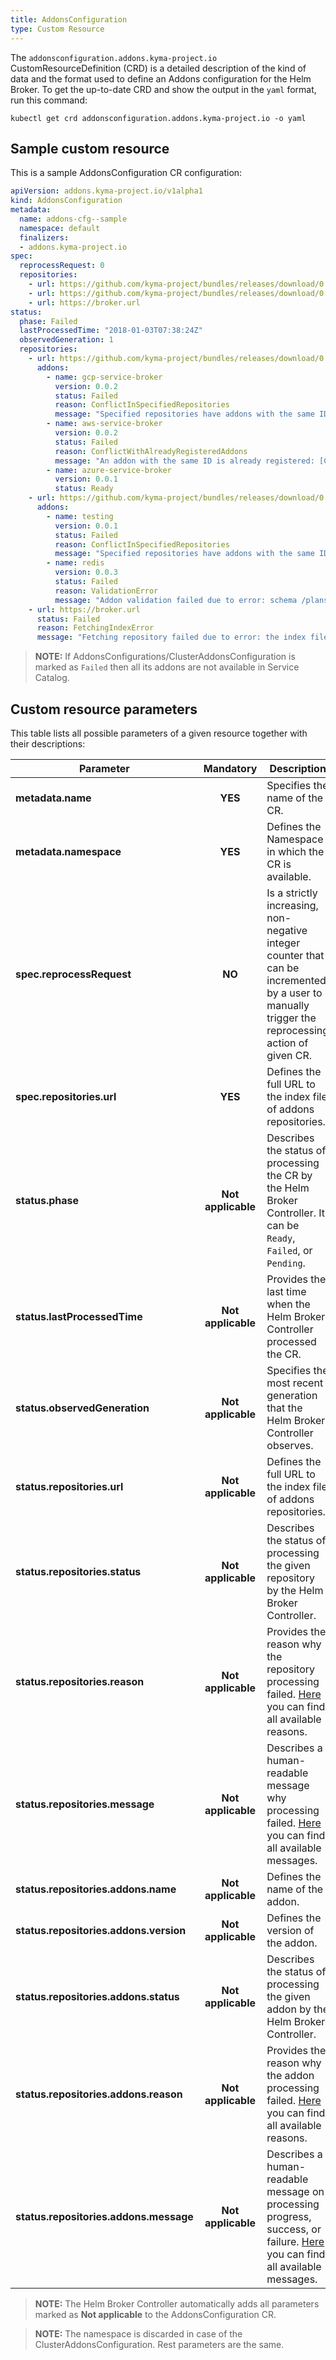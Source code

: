 ```yaml
---
title: AddonsConfiguration
type: Custom Resource
---
```


The `addonsconfiguration.addons.kyma-project.io` CustomResourceDefinition (CRD) is a detailed description of the kind of data and the format used to define an Addons configuration for the Helm Broker. To get the up-to-date CRD and show the output in the `yaml` format, run this command:

```
kubectl get crd addonsconfiguration.addons.kyma-project.io -o yaml
```

## Sample custom resource

This is a sample AddonsConfiguration CR configuration:

```yaml
apiVersion: addons.kyma-project.io/v1alpha1
kind: AddonsConfiguration
metadata:
  name: addons-cfg--sample
  namespace: default
  finalizers:
  - addons.kyma-project.io
spec:
  reprocessRequest: 0
  repositories:
    - url: https://github.com/kyma-project/bundles/releases/download/0.6.0/index.yaml
    - url: https://github.com/kyma-project/bundles/releases/download/0.6.0/index-testing.yaml
    - url: https://broker.url
status:
  phase: Failed
  lastProcessedTime: "2018-01-03T07:38:24Z"
  observedGeneration: 1
  repositories:
    - url: https://github.com/kyma-project/bundles/releases/download/0.6.0/index.yaml
      addons:
        - name: gcp-service-broker
          version: 0.0.2
          status: Failed 
          reason: ConflictInSpecifiedRepositories
          message: "Specified repositories have addons with the same ID: [url: https://github.com/kyma-project/bundles/releases/download/0.6.0/index-testing.yaml, addons: testing:0.0.1]"
        - name: aws-service-broker
          version: 0.0.2
          status: Failed 
          reason: ConflictWithAlreadyRegisteredAddons
          message: "An addon with the same ID is already registered: [ConfigurationName: addons-cfg, url: https://github.com/kyma-project/bundles/releases/download/0.4.0/index.yaml, addons: aws-service-broker:0.0.1]"
        - name: azure-service-broker
          version: 0.0.1
          status: Ready
    - url: https://github.com/kyma-project/bundles/releases/download/0.6.0/index-testing.yaml
      addons:
        - name: testing
          version: 0.0.1
          status: Failed
          reason: ConflictInSpecifiedRepositories
          message: "Specified repositories have addons with the same ID: [url: https://github.com/kyma-project/bundles/releases/download/0.6.0/index.yaml, addons: gcp-service-broker:0.0.2]"
        - name: redis
          version: 0.0.3
          status: Failed
          reason: ValidationError
          message: "Addon validation failed due to error: schema /plans/default/update-instance-schema.json is larger than 64 kB"
    - url: https://broker.url
      status: Failed
      reason: FetchingIndexError
      message: "Fetching repository failed due to error: the index file was not found"
```

> **NOTE:** If AddonsConfigurations/ClusterAddonsConfiguration is marked as `Failed` then all its addons are not available in Service Catalog.

## Custom resource parameters

This table lists all possible parameters of a given resource together with their descriptions:

| Parameter                              | Mandatory          | Description                                                                                                                                                        |
|----------------------------------------|:------------------:|--------------------------------------------------------------------------------------------------------------------------------------------------------------------|
| **metadata.name**                      | **YES**            | Specifies the name of the CR.                                                                                                                                      |
| **metadata.namespace**                 | **YES**            | Defines the Namespace in which the CR is available.                                                                                                                |
| **spec.reprocessRequest**              | **NO**             | Is a strictly increasing, non-negative integer counter that can be incremented by a user to manually trigger the reprocessing action of given CR.                  |
| **spec.repositories.url**              | **YES**            | Defines the full URL to the index file of addons repositories.                                                                                                     |
| **status.phase**                       | **Not applicable** | Describes the status of processing the CR by the Helm Broker Controller. It can be `Ready`, `Failed`, or `Pending`.                                                |
| **status.lastProcessedTime**           | **Not applicable** | Provides the last time when the Helm Broker Controller processed the CR.                                                                                           |
| **status.observedGeneration**          | **Not applicable** | Specifies the most recent generation that the Helm Broker Controller observes.                                                                                     |
| **status.repositories.url**            | **Not applicable** | Defines the full URL to the index file of addons repositories.                                                                                                     |
| **status.repositories.status**         | **Not applicable** | Describes the status of processing the given repository by the Helm Broker Controller.                                                                             |
| **status.repositories.reason**         | **Not applicable** | Provides the reason why the repository processing failed. [Here](../pkg/apis/addons/v1alpha1/reason.go) you can find all available reasons.                        |
| **status.repositories.message**        | **Not applicable** | Describes a human-readable message why processing failed. [Here](../pkg/apis/addons/v1alpha1/reason.go) you can find all available messages.                       |
| **status.repositories.addons.name**    | **Not applicable** | Defines the name of the addon.                                                                                                                                     |
| **status.repositories.addons.version** | **Not applicable** | Defines the version of the addon.                                                                                                                                  |
| **status.repositories.addons.status**  | **Not applicable** | Describes the status of processing the given addon by the Helm Broker Controller.                                                                                  |
| **status.repositories.addons.reason**  | **Not applicable** | Provides the reason why the addon processing failed. [Here](../pkg/apis/addons/v1alpha1/reason.go) you can find all available reasons.                             |
| **status.repositories.addons.message** | **Not applicable** | Describes a human-readable message on processing progress, success, or failure. [Here](../pkg/apis/addons/v1alpha1/reason.go) you can find all available messages. |

> **NOTE:** The Helm Broker Controller automatically adds all parameters marked as **Not applicable** to the AddonsConfiguration CR.

> **NOTE:** The namespace is discarded in case of the ClusterAddonsConfiguration. Rest parameters are the same.
